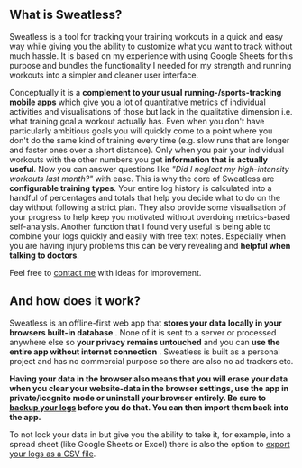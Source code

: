 ## What is Sweatless?
Sweatless is a tool for tracking your training workouts in a quick and easy way while giving you the ability to customize what you want to track without much hassle. It is based on my experience with using Google Sheets for this purpose and bundles the functionality I needed for my strength and running workouts into a simpler and cleaner user interface.

Conceptually it is a **complement to your usual running-/sports-tracking mobile apps** which give you a lot of quantitative metrics of individual activities and visualisations of those but lack in the qualitative dimension i.e. what training goal a workout actually has. Even when you don't have particularly ambitious goals you will quickly come to a point where you don't do the same kind of training every time (e.g. slow runs that are longer and faster ones over a short distance). Only when you pair your individual workouts with the other numbers you get **information that is actually useful**. Now you can answer questions like *"Did I neglect my high-intensity workouts last month?"* with ease. This is why the core of Sweatless are **configurable training types**. Your entire log history is calculated into a handful of percentages and totals that help you decide what to do on the day without following a strict plan. They also provide some visualisation of your progress to help keep you motivated without overdoing metrics-based self-analysis. Another function that I found very useful is being able to combine your logs quickly and easily with free text notes. Especially when you are having injury problems this can be very revealing and **helpful when talking to doctors**.

Feel free to [contact me](#contactinfo-heading) with ideas for improvement.

## And how does it work?

Sweatless is an offline-first web app that **stores your data locally in your browsers built-in database** . None of it is sent to a server or processed anywhere else so **your privacy remains untouched** and you can **use the entire app without internet connection** . Sweatless is built as a personal project and has no commercial purpose so there are also no ad trackers etc.

**Having your data in the browser also means that you will erase your data when you clear your website-data in the browser settings, use the app in private/icognito mode or uninstall your browser entirely. Be sure to [backup your logs](/settings#export-section) before you do that. You can then import them back into the app.**

To not lock your data in but give you the ability to take it, for example, into a spread sheet (like Google Sheets or Excel) there is also the option to [export your logs as a CSV file](/settings#export-section).
